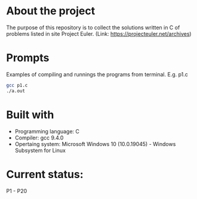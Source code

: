 # About the project
The purpose of this repository is to collect the solutions written in C of problems listed in site Project Euler. (Link: https://projecteuler.net/archives)


# Prompts
Examples of compiling and runnings the programs from terminal. E.g. p1.c
```bash
gcc p1.c
./a.out
```


# Built with
- Programming language: C
- Compiler: gcc 9.4.0
- Opertaing system: Microsoft Windows 10 (10.0.19045) - Windows Subsystem for Linux

# Current status:
P1 - P20

